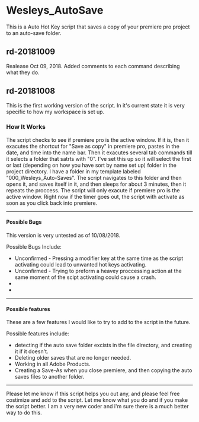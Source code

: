 # Wesleys_AutoSave
This is a Auto Hot Key script that saves a copy of your premiere pro project to an auto-save folder.

## rd-20181009
Realease Oct 09, 2018.
Added comments to each command describing what they do.

## rd-20181008
This is the first working version of the script. In it's current state it is very specific to how my workspace is set up.

### How It Works
The script checks to see if premiere pro is the active window. If it is, then it exacutes the shortcut for "Save as copy" in premiere pro, pastes in the date, and time into the name bar. Then it exacutes several tab commands till it selects a folder that satrts with "0". I've set this up so it will select the first or last (depending on how you have sort by name set up) folder in the project directory. I have a folder in my template labeled "000_Wesleys_Auto-Saves". The script navigates to this folder and then opens it, and saves itself in it, and then sleeps for about 3 minutes, then it repeats the proccess. The script will only exacute if premiere pro is the active window. Right now if the timer goes out, the script with activate as soon as you click back into premiere.
***
#### Possible Bugs
This version is very untested as of 10/08/2018. 

Possible Bugs Include:
* Unconfirmed - Pressing a modifier key at the same time as the script activating could lead to unwanted hot keys activating.
* Unconfirmed - Trying to preform a heavey proccessing action at the same moment of the scipt activating could cause a crash.
*
*
***
#### Possible features
These are a few features I would like to try to add to the script in the future.

Possible features include:
* detecting if the auto save folder excists in the file directory, and creating it if it doesn't.
* Deleting older saves that are no longer needed.
* Working in all Adobe Products.
* Creating a Save-As when you close premiere, and then copying the auto saves files to another folder.

***
Please let me know if this script helps you out any, and please feel free costimize and add to the script. Let me know what you do and if you make the script better. I am a very new coder and i'm sure there is a much better way to do this. 
